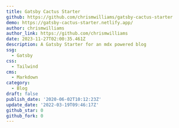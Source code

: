 ```yaml
---
title: Gatsby Cactus Starter
github: https://github.com/chrismwilliams/gatsby-cactus-starter
demo: https://gatsby-cactus-starter.netlify.app/
author: chrismwilliams
author_link: https://github.com/chrismwilliams
date: 2023-11-27T02:00:35.461Z
description: A Gatsby Starter for an mdx powered blog
ssg:
  - Gatsby
css:
  - Tailwind
cms:
  - Markdown
category:
  - Blog
draft: false
publish_date: '2020-06-02T10:12:23Z'
update_date: '2022-03-19T09:46:17Z'
github_star: 0
github_fork: 0
---
```

